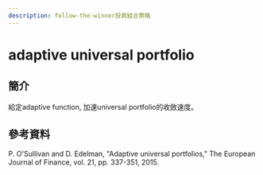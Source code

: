 ```yaml
---
description: follow-the-winner投資組合策略
---
```


# adaptive universal portfolio

## 簡介

給定adaptive function, 加速universal portfolio的收斂速度。

## 參考資料

P. O'Sullivan and D. Edelman, "Adaptive universal portfolios," The European Journal of Finance, vol. 21, pp. 337-351, 2015.
